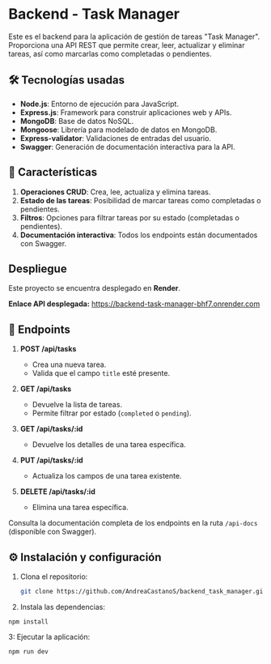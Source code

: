 # Backend - Task Manager

Este es el backend para la aplicación de gestión de tareas "Task Manager". Proporciona una API REST que permite crear, leer, actualizar y eliminar tareas, así como marcarlas como completadas o pendientes.

## 🛠️ Tecnologías usadas
- **Node.js**: Entorno de ejecución para JavaScript.
- **Express.js**: Framework para construir aplicaciones web y APIs.
- **MongoDB**: Base de datos NoSQL.
- **Mongoose**: Librería para modelado de datos en MongoDB.
- **Express-validator**: Validaciones de entradas del usuario.
- **Swagger**: Generación de documentación interactiva para la API.

## 📜 Características
1. **Operaciones CRUD**: Crea, lee, actualiza y elimina tareas.
2. **Estado de las tareas**: Posibilidad de marcar tareas como completadas o pendientes.
3. **Filtros**: Opciones para filtrar tareas por su estado (completadas o pendientes).
4. **Documentación interactiva**: Todos los endpoints están documentados con Swagger.

## Despliegue

Este proyecto se encuentra desplegado en **Render**.

**Enlace API desplegada:**
https://backend-task-manager-bhf7.onrender.com

## 🚀 Endpoints
1. **POST /api/tasks**  
   - Crea una nueva tarea.  
   - Valida que el campo `title` esté presente.  

2. **GET /api/tasks**  
   - Devuelve la lista de tareas.  
   - Permite filtrar por estado (`completed` o `pending`).  

3. **GET /api/tasks/:id**  
   - Devuelve los detalles de una tarea específica.  

4. **PUT /api/tasks/:id**  
   - Actualiza los campos de una tarea existente.  

5. **DELETE /api/tasks/:id**  
   - Elimina una tarea específica.  

Consulta la documentación completa de los endpoints en la ruta `/api-docs` (disponible con Swagger).

## ⚙️ Instalación y configuración
1. Clona el repositorio:  
   ```bash
   git clone https://github.com/AndreaCastanoS/backend_task_manager.git
     ```
   
2. Instala las dependencias:
```
npm install
```
 3: Ejecutar la aplicación:

   ```
   npm run dev

